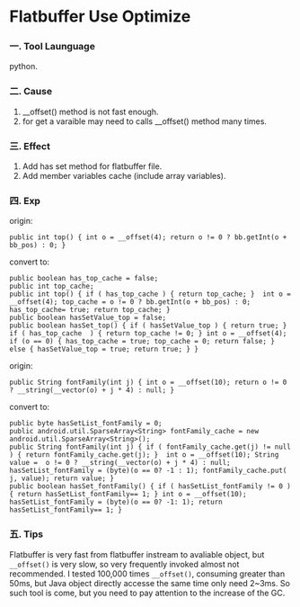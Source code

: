 # Flatbuffer Use Optimize
### 一. Tool Launguage
python.

### 二. Cause
1. __offset() method is not fast enough.
2. for get a varaible may need to calls __offset() method many times.

### 三. Effect
1. Add has set method for flatbuffer file.
2. Add member variables cache (include array variables).

### 四. Exp

origin:

	public int top() { int o = __offset(4); return o != 0 ? bb.getInt(o + bb_pos) : 0; }

convert to:

	public boolean has_top_cache = false;
	public int top_cache;
    public int top() { if ( has_top_cache ) { return top_cache; }  int o = __offset(4); top_cache = o != 0 ? bb.getInt(o + bb_pos) : 0; has_top_cache= true; return top_cache; }
    public boolean hasSetValue_top = false; 
    public boolean hasSet_top() { if ( hasSetValue_top ) { return true; }  if ( has_top_cache  ) { return top_cache != 0; } int o = __offset(4); if (o == 0) { has_top_cache = true; top_cache = 0; return false; } else { hasSetValue_top = true; return true; } }
 
origin:

	public String fontFamily(int j) { int o = __offset(10); return o != 0 ? __string(__vector(o) + j * 4) : null; }
	
convert to:

	public byte hasSetList_fontFamily = 0;
	public android.util.SparseArray<String> fontFamily_cache = new android.util.SparseArray<String>();
	public String fontFamily(int j) { if ( fontFamily_cache.get(j) != null ) { return fontFamily_cache.get(j); }  int o = __offset(10); String value =  o != 0 ? __string(__vector(o) + j * 4) : null;  hasSetList_fontFamily = (byte)(o == 0? -1 : 1); fontFamily_cache.put( j, value); return value; }
	public boolean hasSet_fontFamily() { if ( hasSetList_fontFamily != 0 ) { return hasSetList_fontFamily== 1; } int o = __offset(10); hasSetList_fontFamily = (byte)(o == 0? -1: 1); return hasSetList_fontFamily== 1; }

### 五. Tips
Flatbuffer is very fast from flatbuffer instream to avaliable object, but `__offset()` is very slow, so very frequently invoked almost not recommended. I tested 100,000 times `__offset()`, consuming greater than 50ms, but Java object directly accesse the same time only need 2~3ms. So such tool is come, but you need to pay attention to the increase of the GC.
